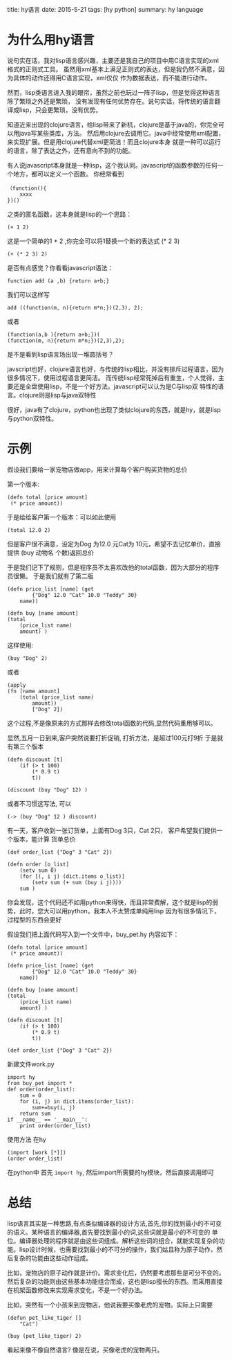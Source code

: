 title: hy语言
date: 2015-5-21
tags: [hy python]
summary: hy language

# 为什么用hy语言

说句实在话，我对lisp语言感兴趣，主要还是我自己的项目中用C语言实现的xml格式的正则式工具。
虽然用xml基本上满足正则式的表达，但是我仍然不满意，因为具体的动作还得用C语言实现，xml仅仅
作为数据表达，而不能进行动作。

然而，lisp类语言进入我的眼帘，虽然之前也玩过一阵子lisp，但是觉得这种语言除了繁琐之外还是繁琐，
没有发现有任何优势存在。说句实话，将传统的语言翻译成lisp，只会更繁琐，没有优势。

知道近来出现的clojure语言，给lisp带来了新机，clojure是基于java的，你完全可以用java写某些类库，方法。
然后用clojure去调用它。java中经常使用xml配置，来实现扩展。但是用clojure代替xml更简洁！而且clojure本身
就是一种可以运行的语言，除了表达之外，还有意向不到的功能。

有人说javascript本身就是一种lisp，这个我认同。javascript的函数参数的任何一个地方，都可以定义一个函数。
你经常看到
	
	（function(){
		xxxx
	})()

之类的匿名函数，这本身就是lisp的一个思路：
	
	(+ 1 2)
这是一个简单的1 + 2 ,你完全可以将1替换一个新的表达式 (* 2 3)
	
	(+ (* 2 3) 2)

是否有点感觉？你看看javascript语法：

	function add (a ,b) {return a+b;}
我们可以这样写

	add ((function(m, n){return m*n;})(2,3), 2);
或者

	(function(a,b ){return a+b;})(
	(function(m, n){return m*n;})(2,3),2);

是不是看到lisp语言场出现一堆圆括号？

javscript也好，clojure语言也好，与传统的lisp相比，并没有排斥过程语言，因为很多情况下，使用过程语言更简洁。
而传统lisp经常死掉后有重生，个人觉得，主要还是全盘使用lisp，不是一个好方法。javascript可以认为是C与lisp双
特性的语言。clojure则是lisp与java双特性


很好，java有了clojure，python也出现了类似clojure的东西，就是hy，就是lisp与python双特性。

# 示例

假设我们要给一家宠物店做app，用来计算每个客户购买货物的总价

第一个版本:

	(defn total [price amount] 
	 (* price amount))

于是给给客户第一个版本：可以如此使用 

	(total 12.0 2)

但是客户很不满意，设定为Dog 为12.0 元Cat为 10元，希望不去记忆单价，直接提供 (buy 动物名 个数)返回总价

于是我们记下了规则，但是程序员不太喜欢改他的total函数，因为大部分的程序员很懒。
于是我们就有了第二版

	(defn price_list [name] (get 
			{"Dog" 12.0 "Cat" 10.0 "Teddy" 30} 
		name))

	(defn buy [name amount]
	(total 
		(price_list name)
		amount) )
这样使用:

	(buy "Dog" 2)
或者
	
	(apply 
	(fn [name amount]
		(total (price_list name)
			amount))
			["Dog" 2]) 
 

这个过程,不是像原来的方式那样去修改total函数的代码,显然代码重用够可以。

显然,五月一日到来,客户突然说要打折促销, 打折方法，是超过100元打9折
于是就有第三个版本

	(defn discount [t]
		(if (> t 100) 
			(* 0.9 t)	
			t))

	(discount (buy "Dog" 12) )

或者不习惯这写法, 可以

	(-> (buy "Dog" 12 ) discount)

有一天，客户收到一张订货单，上面有Dog 3只，Cat 2只， 客户希望我们提供一个版本，能计算
货单总价

	(def order_list {"Dog" 3 "Cat" 2})

	(defn order [o_list]
		(setv sum 0)
		(for [(, i j) (dict.items o_list)]
			(setv sum (+ sum (buy i j))))
		sum )

你会发现，这个代码还不如用python来得快，而且非常费解，这个就是lisp的弱势，此时，您大可以用python，我本人不太赞成单纯用lisp
因为有很多情况下，过程型的东西会更好

假设我们把上面代码写入到一个文件中，buy_pet.hy
内容如下：

	(defn total [price amount] 
	 (* price amount))

	(defn price_list [name] (get 
			{"Dog" 12.0 "Cat" 10.0 "Teddy" 30} 
		name))

	(defn buy [name amount]
	(total 
		(price_list name)
		amount) )

	(defn discount [t]
		(if (> t 100) 
			(* 0.9 t)	
			t))

	(def order_list {"Dog" 3 "Cat" 2})

	
新建文件work.py

	import hy
	from buy_pet import *
	def order(order_list):
		sum = 0
		for (i, j) in dict.items(order_list):
			sum+=buy(i, j)
		return sum
	if __name__ == '__main__':
		print order(order_list)

使用方法
在hy

	(import [work [*]])
	(order order_list)
在python中
首先 `import hy`, 然后import所需要的hy模块，然后直接调用即可

# 总结

lisp语言其实是一种思路,有点类似编译器的设计方法,首先,你的找到最小的不可变的语义。某种语言的编译器,首先要找到最小的词,这些词就是最小的不可变的
单位。编译器处理的程序就是由这些词组成。解析这些词的组合，就能实现复杂的功能。lisp设计时候，也需要找到最小的不可分的操作，我们姑且称为原子动作，然后复杂的功能由这些动作组成。

比如，宠物店的原子动作就是计价。需求变化后，仍然要考虑那些是可分不变的。然后复杂的功能则由这些基本功能组合而成，这也是lisp擅长的东西。而采用直接在机架函数修改来实现需求变化，不是一个好办法。

比如，突然有一个小孩来到宠物店，他说我要买像老虎的宠物。实际上只需要

	(defun pet_like_tiger []
		"Cat")

	(buy (pet_like_tiger) 2)

看起来像不像自然语言? 像是在说，买像老虎的宠物两只。
